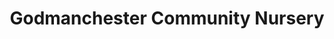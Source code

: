 ---
title: "Godmanchester Community Nursery"
url: /huntingdon/godmanchester-community-nursery/
shop: Allgemein
---